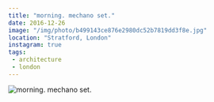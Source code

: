 ```yaml
---
title: "morning. mechano set."
date: 2016-12-26
image: "/img/photo/b499143ce876e2980dc52b7819dd3f8e.jpg"
location: "Stratford, London"
instagram: true
tags:
 - architecture
 - london
---
```


![morning. mechano set.](/img/photo/b499143ce876e2980dc52b7819dd3f8e.jpg)
